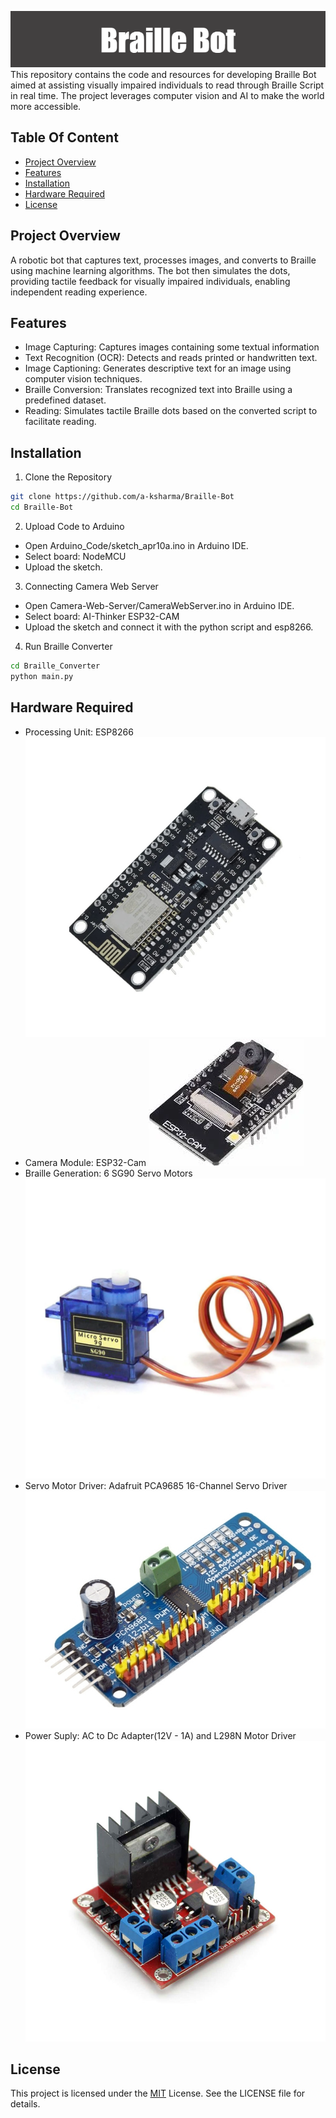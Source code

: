 ![Braille Bot](images/Braille_Bot.png)This repository contains the code and resources for developing Braille Bot aimed at assisting visually impaired individuals to read through Braille Script in real time. The project leverages computer vision and AI to make the world more accessible.
## Table Of Content
- [Project Overview](#project-overview)
- [Features](#features)
- [Installation](#installation)
- [Hardware Required](#hardware-required)
- [License](#license)
## Project Overview
A robotic bot that captures text, processes images, and converts to Braille using machine learning algorithms. The bot then simulates the dots, providing tactile feedback for visually impaired individuals, enabling independent reading experience.
## Features

- Image Capturing: Captures images containing some textual information
- Text Recognition (OCR): Detects and reads printed or handwritten text.
- Image Captioning: Generates descriptive text for an image using computer vision techniques.
- Braille Conversion: Translates recognized text into Braille using a predefined dataset.
- Reading: Simulates tactile Braille dots based on the converted script to facilitate reading.


## Installation

1. Clone the Repository

```bash
git clone https://github.com/a-ksharma/Braille-Bot
cd Braille-Bot
```

2. Upload Code to Arduino

- Open Arduino_Code/sketch_apr10a.ino in Arduino IDE.
- Select board: NodeMCU
- Upload the sketch.

3. Connecting Camera Web Server
- Open Camera-Web-Server/CameraWebServer.ino in Arduino IDE.
- Select board: AI-Thinker ESP32-CAM
- Upload the sketch and connect it with the python script and esp8266.

4. Run Braille Converter

```bash
cd Braille_Converter
python main.py
```
## Hardware Required
- Processing Unit: ESP8266
![ESP8266](images/esp8266.jpg)
- Camera Module: ESP32-Cam
![ESP32-CAM](images/ESP32-CAM.jpg)
- Braille Generation: 6 SG90 Servo Motors
![Servo Motor](images/Servo.jpg)
- Servo Motor Driver: Adafruit PCA9685 16-Channel Servo Driver
![Servo Motor Driver](images/Servo-Driver.jpg)
- Power Suply: AC to Dc Adapter(12V - 1A) and L298N Motor Driver
![Motor Driver](images/motor-driver.jpg)
## License
This project is licensed under the [MIT](https://choosealicense.com/licenses/mit/) License. See the LICENSE file for details.